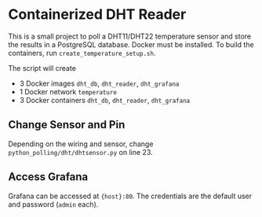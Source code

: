 # Containerized DHT Reader

This is a small project to poll a DHT11/DHT22 temperature sensor and store the results in a PostgreSQL database.
Docker must be installed.
To build the containers, run `create_temperature_setup.sh`.

The script will create

- 3 Docker images `dht_db`, `dht_reader`, `dht_grafana`
- 1 Docker network `temperature`
- 3 Docker containers `dht_db`, `dht_reader`, `dht_grafana`

## Change Sensor and Pin

Depending on the wiring and sensor, change `python_polling/dht/dhtsensor.py` on line 23.

## Access Grafana

Grafana can be accessed at `{host}:80`.
The credentials are the default user and password (`admin` each).